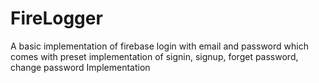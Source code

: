 # FireLogger
A basic implementation of firebase login with email and password which comes with preset implementation of  signin, signup, forget password, change password Implementation
